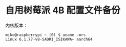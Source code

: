 # 自用树莓派 4B 配置文件备份

内核版本：

```
mike@raspberrypi ~ (0) $ uname -mrs
Linux 6.1.77-v8-SAORI_ISIKAWA+ aarch64
```

